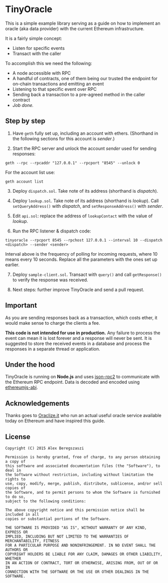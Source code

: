 # TinyOracle

This is a simple example library serving as a guide on how to implement an oracle (aka data provider) with the current Ethereum infrastructure.

It is a fairly simple concept:
- Listen for specific events
- Transact with the caller

To accomplish this we need the following:
- A node accessible with RPC
- A handful of contracts, one of them being our trusted the endpoint for on-chain transactions and emitting an event
- Listening to that specific event over RPC
- Sending back a transaction to a pre-agreed method in the caller contract
- *Job done.*

## Step by step

1. Have ```geth``` fully set up, including an account with ethers. (Shorthand in the following sections for this account is *sender*.)

2. Start the RPC server and unlock the account *sender* used for sending responses:
```
geth --rpc --rpcaddr "127.0.0.1" --rpcport "8545" --unlock 0
```
For the account list use:
```
geth account list
```

3. Deploy ```dispatch.sol```. Take note of its address (shorthand is *dispatch*).

4. Deploy ```lookup.sol```. Take note of its address (shorthand is *lookup*). Call ```setQueryAddress()``` with *dispatch*, and ```setResponseAddress()``` with *sender*.

5. Edit ```api.sol```: replace the address of ```lookupContact``` with the value of *lookup*.

6. Run the RPC listener & dispatch code:
```
tinyoracle --rpcport 8545 --rpchost 127.0.0.1 --interval 10 --dispatch <dispatch> --sender <sender>
```
Interval above is the frequency of polling for incoming requests, where 10 means every 10 seconds. Replace all the parameters with the ones set up earlier.

7. Deploy ```sample-client.sol```. Transact with ```query()``` and call ```getResponse()``` to verify the response was received.

8. Next steps: further improve TinyOracle and send a pull request.

## Important

As you are sending responses back as a transaction, which costs ether, it would make sense to charge the clients a fee.

**This code is not intended for use in production.** Any failure to process the event can mean it is lost forever and a response will never be sent. It is suggested to store the received events in a database and process the responses in a separate thread or application.

## Under the hood

TinyOracle is running on **Node.js** and uses [json-rpc2](https://github.com/pocesar/node-jsonrpc2) to communicate with the Ethereum RPC endpoint. Data is decoded and encoded using [ethereumjs-abi](https://github.com/axic/ethereumjs-abi).

## Acknowledgements

Thanks goes to [Oraclize.it](http://www.oraclize.it/home/features) who run an actual useful oracle service available today on Ethereum and have inspired this guide.

## License

    Copyright (C) 2015 Alex Beregszaszi

    Permission is hereby granted, free of charge, to any person obtaining a copy of
    this software and associated documentation files (the "Software"), to deal in
    the Software without restriction, including without limitation the rights to
    use, copy, modify, merge, publish, distribute, sublicense, and/or sell copies of
    the Software, and to permit persons to whom the Software is furnished to do so,
    subject to the following conditions:

    The above copyright notice and this permission notice shall be included in all
    copies or substantial portions of the Software.

    THE SOFTWARE IS PROVIDED "AS IS", WITHOUT WARRANTY OF ANY KIND, EXPRESS OR
    IMPLIED, INCLUDING BUT NOT LIMITED TO THE WARRANTIES OF MERCHANTABILITY, FITNESS
    FOR A PARTICULAR PURPOSE AND NONINFRINGEMENT. IN NO EVENT SHALL THE AUTHORS OR
    COPYRIGHT HOLDERS BE LIABLE FOR ANY CLAIM, DAMAGES OR OTHER LIABILITY, WHETHER
    IN AN ACTION OF CONTRACT, TORT OR OTHERWISE, ARISING FROM, OUT OF OR IN
    CONNECTION WITH THE SOFTWARE OR THE USE OR OTHER DEALINGS IN THE SOFTWARE.
